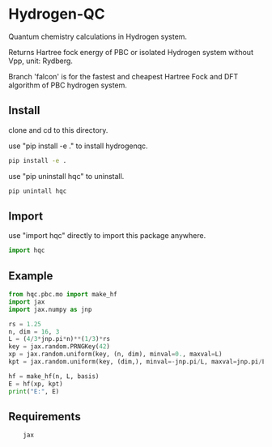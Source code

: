 # Hydrogen-QC

Quantum chemistry calculations in Hydrogen system.

Returns Hartree fock energy of PBC or isolated Hydrogen system without Vpp, unit: Rydberg.

Branch 'falcon' is for the fastest and cheapest Hartree Fock and DFT algorithm of PBC hydrogen system.

## Install

clone and cd to this directory.

use "pip install -e ." to install hydrogenqc.
```bash
pip install -e .
```

use "pip uninstall hqc" to uninstall.
```bash
pip unintall hqc
```

## Import

use "import hqc" directly to import this package anywhere.
```python
import hqc
```

## Example

```python
from hqc.pbc.mo import make_hf
import jax
import jax.numpy as jnp

rs = 1.25
n, dim = 16, 3
L = (4/3*jnp.pi*n)**(1/3)*rs
key = jax.random.PRNGKey(42)
xp = jax.random.uniform(key, (n, dim), minval=0., maxval=L)
kpt = jax.random.uniform(key, (dim,), minval=-jnp.pi/L, maxval=jnp.pi/L)

hf = make_hf(n, L, basis)
E = hf(xp, kpt)
print("E:", E)
```

## Requirements

        jax
